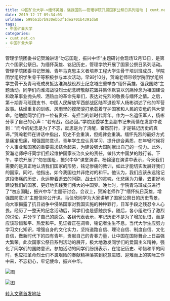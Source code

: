 ```yaml
---
title: 中国矿业大学->缅怀英雄，强我国防——管理学院开展国家公祭日系列活动 | cumt.net.cn
date: 2019-12-17 09:34:03
urlname: 599b61b7b930ebb3f1dea701b4391da0
tags: 
- 中国矿业大学
categories:
- cumt.net.cn
- 中国矿业大学
---
```

管理学院团委书记贺瀚讲话“勿忘国耻，振兴中华”主题研讨会现场12月13日，是第六个国家公祭日。为缅怀英雄、铭记历史，管理学院开展了国家公祭日系列活动。管理学院团委书记贺瀚、青年马克思主义者培养工程大学生骨干培训班成员、学院团学组织学生骨干等积极参与本次活动。早9时10分，贺瀚老师带领学院团学组织学生骨干及青马班成员抵达淮海战役烈士纪念塔庄重举办“缅怀英雄，强我国防”主题活动。同学们向淮海战役烈士纪念碑敬献花篮并集体默哀以沉痛悼念为祖国建设和改革事业抛头颅、洒热血的革命先辈们，表达对先烈的敬畏与缅怀之情。之后，第十期青马班团支书、中国人民解放军西部战区陆军退役军人杨彬讲述了他的军营故事。枯燥重复的训练、风雨里的摸爬滚打承载着守护国家和人民的安危的伟大使命。他勉励同学们作一位有责任、有担当的新时代青年。作为一名退伍军人，杨彬分享了自己的心声：“若有战，召必回。”学院团委学生会副书记朱雨倩在发言中说到：“而今的纪念是为了不忘，反思是为了清醒，奋然前行，才是铭记历史的真谛。”贺瀚老师在讲话中指出，历史不会重演，但规律会重演。缅怀先烈的最好方式是痛定思痛，增强国防意识。青年学生应认真学习，提升综合素质，在年轻时候将个人事业和国家的重要需求结合起来，为建设强大国防献出自己的一份力。此外，贺瀚老师呼吁同学们担起维护国家长治久安的责任，做伟大中国梦的践行者。下午，学院开展了“勿忘国耻，振兴中华”课堂演讲。杨锦潼在演讲中表示，今天我们需要的是真正地认清我们国家的形势，铭记惨痛的教训，如此才能切实发展好我们的国家。同时，他指出，如今我国也并非绝对的和平。他认为，我们应该永远铭记这段惨痛的历史，永远带着逝去的同胞、战士们的灵魂，化悲痛为力量，去更好地建设我们的国家，更好地实践我们伟大的中国梦。晚七时，学院青马班成员进行了“勿忘国耻，振兴中华”主题研讨会。会议上，贺瀚老师作了“缅怀抗日英雄，增强国防意识”主题信仰公开课。马佳欣同学为大家讲解了国家公祭日的历史背景，向大家揭露了抗日战争中侵略国家对我国实施的种种罪行，日军手段之残忍令人心畏。经历了一整天的纪念活动后，同学们也是感触良多。随后，各小组进行了激烈的讨论，并分享了自己的感受。各组代表表示，牢记历史不是为了增加仇恨，而是应该珍惜和平、热爱和平。见证者正在凋零，铭记者生生不息。当代大学生应努力学习文化知识，增强自身的文化实力，坚持道路自信、理论自信、制度自信、文化自信，做新时代下的四有青年，贡献自己的青春力量，让中国在国际舞台上日益强大繁荣。此次国家公祭日系列活动的展开，极大地激发同学们的爱国主义精神，强化了同学们的国防意识。参加活动的同学们纷纷表示，在铭记历史、珍惜和平的同时，也应把革命烈士们不畏艰险的奉献精神落实到锐意进取、迎难而上的实际工作中来，不忘初心，牢记使命，振兴中华。

![图](http://xwzx.cumt.edu.cn/_upload/article/images/c5/16/cb6f858e4d22871f8821f73fdb88/2f752280-94f1-4f53-9a45-eea1be8ff2c9.jpg)

![图](http://xwzx.cumt.edu.cn/_upload/article/images/c5/16/cb6f858e4d22871f8821f73fdb88/90db1a8d-9b36-4e7c-9d0e-3992a13e48d2.jpg)

[转入文章首发地址](http://xwzx.cumt.edu.cn/76/8b/c523a554635/page.htm)